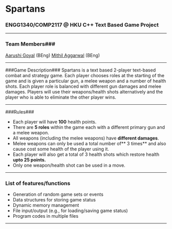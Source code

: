 # Spartans 
### ENGG1340/COMP2117 @ HKU C++ Text Based Game Project
------------
### Team Members###
[Aarushi Goyal](https://github.com/aarushi26-sys "Aarushi Goyal") (BEng)
[Mithil Aggarwal](http://github.com/dotus "Mithil Aggarwal")  (BEng) 

------------

###Game Description###
Spartans is a text based 2-player text-based combat and strategy game. Each player chooses roles at the starting of the game and is given a particular gun, a melee weapon and a number of health shots. Each player role is balanced with different gun damages and melee damages. Players will use their weapons/health shots alternatively and the player who is able to eliminate the other player wins.

------------

###Rules###

- Each player will have **100** health points.
- There are **5 roles** within the game each with a different primary gun and a melee weapon.
-  All weapons (including the melee weapons) have **different damages**.
- Melee weapons can only be used a total number of** 3 times** and also cause cost some health of the player using it.
-  Each player will also get a total of 3 health shots which restore health **upto 25 points.** 
-  Only one weapon/health shot can be used in a move. 


------------

### List of  features/functions
- Generation of random game sets or events
- Data structures for storing game status
- Dynamic memory management
- File input/output (e.g., for loading/saving game status)
- Program codes in multiple files


------------

